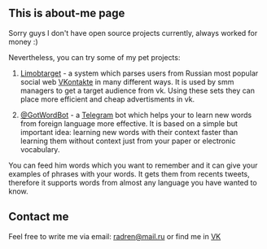 ## This is about-me page

Sorry guys I don't have open source projects currently, always worked for money :)

Nevertheless, you can try some of my pet projects:

1. [Limobtarget](http://limbotarget.ru) - a system which parses users from Russian most popular social web [VKontakte](http://vk.com) in many different ways. It is used by smm managers to get a target audience from vk. Using these sets they can place more efficient and cheap advertisments in vk.

2. [@GotWordBot](https://telegram.me/GotWordBot) - a [Telegram](https://telegram.org/) bot which helps your to learn new words from foreign language more effective. It is based on a simple but important idea: learning new words with their context faster than learning them without context just from your paper or electronic vocabulary.

You can feed him words which you want to remember and it can give your examples of phrases with your words. It gets them from recents tweets, therefore it supports words from almost any language you have wanted to know.

## Contact me
Feel free to write me via email: radren@mail.ru or find me in [VK](https://vk.com/filchenkov_a_s)
